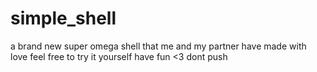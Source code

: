 # simple_shell
a brand new super omega shell that me and my partner have made with love
feel free to try it yourself
have fun <3
dont push
